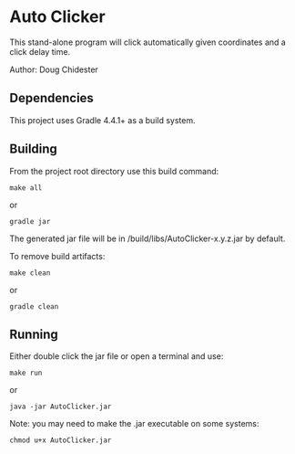 # Auto Clicker
This stand-alone program will click automatically given coordinates and a click delay time.

Author: Doug Chidester

## Dependencies
This project uses Gradle 4.4.1+ as a build system.

## Building
From the project root directory use this build command:

    make all

or

    gradle jar

The generated jar file will be in /build/libs/AutoClicker-x.y.z.jar by default.

To remove build artifacts:

    make clean

or

    gradle clean

## Running
Either double click the jar file or open a terminal and use:

    make run

or

    java -jar AutoClicker.jar

Note: you may need to make the .jar executable on some systems:

    chmod u+x AutoClicker.jar

